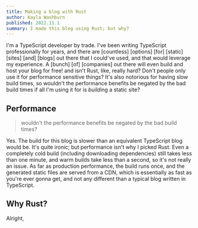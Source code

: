 ```yaml
---
title: Making a blog with Rust
author: Kayla Washburn
published: 2022.11.1
summary: I made this blog using Rust; but why?
---
```


I'm a TypeScript developer by trade. I've been writing TypeScript professionally for
years, and there are [countless] [options] [for] [static] [sites] [and] [blogs]
out there that I could've used, and that would leverage my experience. A [bunch] [of]
[companies] out there will even build and host your blog for free! and isn't Rust, like,
really hard? Don't people only use it for performance sensitive things? It's also
notorious for having slow build times, so wouldn't the performance benefits be
negated by the bad build times if all I'm using it for is *build*ing a static site?

## Performance

> wouldn't the performance benefits be negated by the bad build times?

Yes. The build for this blog is slower than an equivalent TypeScript blog would be.
It's quite ironic; but performance isn't why I picked Rust. Even a completely cold build
(including downloading dependencies) still takes less than one minute, and warm builds
take less than a second, so it's not really an issue. As far as production performance,
the build runs once, and the generated static files are served from a CDN, which is
essentially as fast as you're ever gonna get, and not any different than a typical
blog written in TypeScript.

## Why Rust?

Alright,
